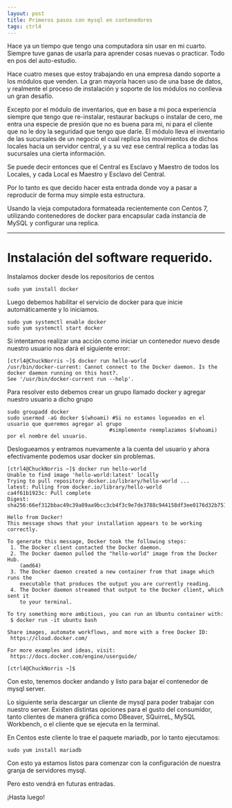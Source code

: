 ```yaml
---
layout: post
title: Primeros pasos con mysql en contenedores
tags: ctrl4
---
```


Hace ya un tiempo que tengo una computadora sin usar en mi cuarto. Siempre tuve ganas de usarla para aprender cosas nuevas o practicar. Todo en pos del auto-estudio.

Hace cuatro meses que estoy trabajando en una empresa dando soporte a los módulos que venden. La gran mayoría hacen uso de una base de datos, y realmente el proceso de instalación y soporte de los módulos no conlleva un gran desafío.

Excepto por el módulo de inventarios, que en base a mi poca experiencia siempre que tengo que re-instalar, restaurar backups o instalar de cero, me entra una especie de presión que no es buena para mi, ni para el cliente que no le doy la seguridad que tengo que darle. El módulo lleva el inventario de las sucursales de un negocio el cual replica los movimientos de dichos locales hacia un servidor central, y a su vez ese central replica a todas las sucursales una cierta información.

Se puede decir entonces que el Central es Esclavo y Maestro de todos los Locales, y cada Local es Maestro y Esclavo del Central.

Por lo tanto es que decido hacer esta entrada donde voy a pasar a reproducir de forma muy simple esta estructura.

Usando la vieja computadora formateada recientemente con Centos 7, utilizando contenedores de docker para encapsular cada instancia de MySQL y configurar una replica.

---

# Instalación del software requerido.

Instalamos docker desde los repositorios de centos

    sudo yum install docker
   
Luego debemos habilitar el servicio de docker para que inicie automáticamente y lo iniciamos.

    sudo yum systemctl enable docker
    sudo yum systemctl start docker

Si intentamos realizar una acción como iniciar un contenedor nuevo desde nuestro usuario nos darà el siguiente error:

```
[ctrl4@ChuckNorris ~]$ docker run hello-world
/usr/bin/docker-current: Cannot connect to the Docker daemon. Is the docker daemon running on this host?.
See '/usr/bin/docker-current run --help'.
```

Para resolver esto debemos crear un grupo llamado docker y agregar nuestro usuario a dicho grupo

    sudo groupadd docker
    sudo usermod -aG docker $(whoami) #Si no estamos logueados en el usuario que queremos agregar al grupo
                                     #simplemente reemplazamos $(whoami) por el nombre del usuario.

Deslogueamos y entramos nuevamente a la cuenta del usuario y ahora efectivamente podemos usar docker sin problemas.

```
[ctrl4@ChuckNorris ~]$ docker run hello-world
Unable to find image 'hello-world:latest' locally
Trying to pull repository docker.io/library/hello-world ... 
latest: Pulling from docker.io/library/hello-world
ca4f61b1923c: Pull complete 
Digest: sha256:66ef312bbac49c39a89aa9bcc3cb4f3c9e7de3788c944158df3ee0176d32b751

Hello from Docker!
This message shows that your installation appears to be working correctly.

To generate this message, Docker took the following steps:
 1. The Docker client contacted the Docker daemon.
 2. The Docker daemon pulled the "hello-world" image from the Docker Hub.
    (amd64)
 3. The Docker daemon created a new container from that image which runs the
    executable that produces the output you are currently reading.
 4. The Docker daemon streamed that output to the Docker client, which sent it
    to your terminal.

To try something more ambitious, you can run an Ubuntu container with:
 $ docker run -it ubuntu bash

Share images, automate workflows, and more with a free Docker ID:
 https://cloud.docker.com/

For more examples and ideas, visit:
 https://docs.docker.com/engine/userguide/

[ctrl4@ChuckNorris ~]$ 
```

Con esto, tenemos docker andando y listo para bajar el contenedor de mysql server.

Lo siguiente serìa descargar un cliente de mysql para poder trabajar con nuestro server. Existen distintas opciones para el gusto del consumidor, tanto clientes de manera gráfica como DBeaver, SQuirreL, MySQL Workbench, o el cliente que se ejecuta en la terminal.

En Centos este cliente lo trae el paquete mariadb, por lo tanto ejecutamos:

    sudo yum install mariadb
    
Con esto ya estamos listos para comenzar con la configuración de nuestra granja de servidores mysql.

Pero esto vendrá en futuras entradas.

¡Hasta luego!
